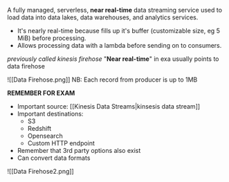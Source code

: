 A fully managed, serverless, **near real-time** data streaming service used to load data into data lakes, data warehouses, and analytics services.
- It's nearly real-time because fills up it's buffer (customizable size, eg 5 MiB) before processing.
- Allows processing data with a lambda before sending on to consumers.

*previously called kinesis firehose*
"**Near real-time**" in exa usually points to data firehose

![[Data Firehose.png]]
NB: Each record from producer is up to 1MB

**REMEMBER FOR EXAM**
- Important source: [[Kinesis Data Streams|kinsesis data stream]]
- Important destinations:
	- S3
	- Redshift
	- Opensearch
	- Custom HTTP endpoint
- Remember that 3rd party options also exist
- Can convert data formats




![[Data Firehose2.png]]